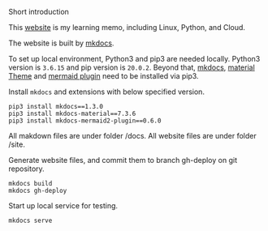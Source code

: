 Short introduction

This [website](https://huyuhui001.github.io/mySite/) is my learning memo, including Linux, Python, and Cloud.


The website is built by [mkdocs](https://www.mkdocs.org/).

To set up local environment, Python3 and pip3 are needed locally. Python3 version is `3.6.15` and pip version is `20.0.2`.
Beyond that, 
[mkdocs](https://www.mkdocs.org/), 
[material Theme](https://github.com/squidfunk/mkdocs-material) and 
[mermaid plugin](https://mermaid-js.github.io/mermaid/#/) 
need to be installed via pip3.

Install `mkdocs` and extensions with below specified version.
```
pip3 install mkdocs==1.3.0
pip3 install mkdocs-material==7.3.6
pip3 install mkdocs-mermaid2-plugin==0.6.0
```
All makdown files are under folder /docs.
All website files are under folder /site.

Generate website files, and commit them to branch gh-deploy on git repository.
```
mkdocs build
mkdocs gh-deploy
```

Start up local service for testing.
```
mkdocs serve
```

